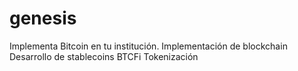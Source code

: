 # genesis
Implementa Bitcoin en tu institución.
Implementación de blockchain
Desarrollo de stablecoins
BTCFi
Tokenización
